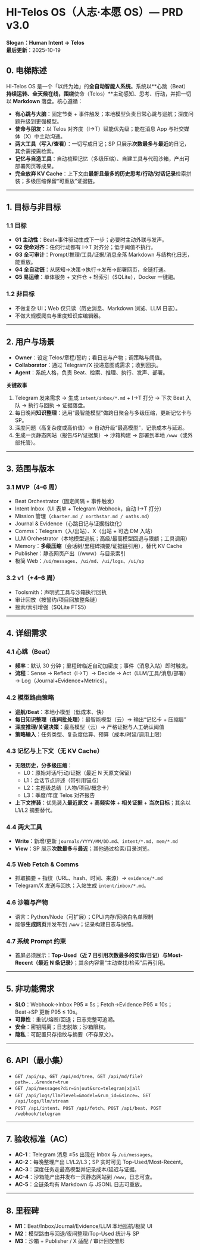 # HI-Telos OS（人志·本愿 OS）— PRD v3.0
**Slogan：Human Intent → Telos**  
**最后更新**：2025-10-19

## 0. 电梯陈述
HI-Telos OS 是一个「以终为始」的**全自动智能人系统**。系统以**心跳（Beat）**持续运转、**全天候在线**，围绕**使命（Telos）**主动感知、思考、行动，并把一切以 **Markdown** 落盘。核心遵循：
- **有心跳与大脑**：固定节奏 + 事件触发；本地模型负责日常心跳与巡航；深度问题升级到更强模型。
- **使命与朋友**：以 Telos 对齐度（I→T）赋能优先级；能在消息 App 与社交媒体（X）中主动沟通。
- **两大工具（写入/查看）**：一切写成日记；SP 只展示**次数最多**与**最近**的日记，其余需按需检索。
- **记忆与自造工具**：自动梳理记忆（多级压缩）、自建工具与代码沙箱，产出可部署网页等成果。
- **完全放弃 KV Cache**：上下文由**最新且最多的历史思考/行动/对话记录**检索拼装；多级压缩保留“可重放”证据链。

---

## 1. 目标与非目标
### 1.1 目标
- **G1 主动性**：Beat+事件驱动生成下一步；必要时主动外联与发声。
- **G2 使命对齐**：任何行动都有 I→T 对齐分；低于阈值不执行。
- **G3 全可审计**：Prompt/推理/工具/证据/消息全落 Markdown 与结构化日志，能重放。
- **G4 全自动链**：从感知→决策→执行→发布→部署网页，全链打通。
- **G5 易运维**：单体服务 + 文件仓 + 轻索引（SQLite），Docker 一键跑。

### 1.2 非目标
- 不做复杂 UI；Web 仅只读（历史消息、Markdown 浏览、LLM 日志）。
- 不做大规模爬虫与重度知识库编辑器。

---

## 2. 用户与场景
- **Owner**：设定 Telos/章程/誓约；看日志与产物；调策略与阈值。
- **Collaborator**：通过 Telegram/X 投递意图或需求；收到回执。
- **Agent**：系统人格，负责 Beat、检索、推理、执行、发声、部署。

**关键故事**
1. Telegram 发来需求 → 生成 `intent/inbox/*.md` + I→T 打分 → 下次 Beat 入队 → 执行与回执 → 证据落盘。  
2. 每日晚间**知识整理**：选用“最智能模型”做跨日聚合与多级压缩，更新记忆卡与 SP。  
3. 深度问题（高复杂度或高价值）→ 自动升级“最高模型”，记录成本与延迟。  
4. 生成一页静态网站（报告/SP/证据集）→ 沙箱构建 → 部署到本地 `/www`（或外部托管）。

---

## 3. 范围与版本
### 3.1 MVP（4–6 周）
- Beat Orchestrator（固定间隔 + 事件触发）  
- Intent Inbox（UI 表单 + Telegram Webhook，自动 I→T 打分）  
- Mission 管理（`charter.md / northstar.md / oaths.md`）  
- Journal & Evidence（心跳日记与证据指纹化）  
- Comms：Telegram（入/出站）、X（出站 + 可选 DM 入站）  
- LLM Orchestrator（本地模型巡航；高级/最高模型回退与限额；工具调用）  
- Memory：**多级压缩**（会话树/里程碑摘要/证据链引用），替代 KV Cache  
- Publisher：静态网页产出（/www）与目录索引  
- 极简 Web：`/ui/messages`、`/ui/md`、`/ui/logs`、`/ui/sp`

### 3.2 v1（+4–6 周）
- Toolsmith：声明式工具与沙箱执行回执  
- 审计回放（按誓约/项目回放整条链）  
- 搜索/索引增强（SQLite FTS5）

---

## 4. 详细需求
### 4.1 心跳（Beat）
- **频率**：默认 30 分钟；里程碑临近自动加密度；事件（消息入站）即时触发。  
- **流程**：Sense → Reflect（I→T）→ Decide → Act（LLM/工具/消息/部署）→ Log（Journal+Evidence+Metrics）。

### 4.2 模型路由策略
- **巡航/Beat**：本地小模型（低成本、快）  
- **每日知识整理（夜间批处理）**：最智能模型（云）→ 输出“记忆卡 + 压缩层”  
- **深度推理/关键决策**：最高模型（云）→ 严格证据与人工确认阈值  
- **策略输入**：任务类型、复杂度估算、预算（成本/时延/调用上限）

### 4.3 记忆与上下文（无 KV Cache）
- **无限历史，分多级压缩**：
  - L0：原始对话/行动/证据（最近 N 天原文保留）  
  - L1：会话节点评述（带引用锚点）  
  - L2：主题级总结（人物/项目/概念卡）  
  - L3：季度/年度 Telos 对齐报告  
- **上下文拼装**：优先装入**最近原文** + **高频实体** + **相关证据** + **当次目标**；其余以 L1/L2 摘要替代。

### 4.4 两大工具
- **Write**：新增/更新 `journals/YYYY/MM/DD.md`、`intent/*.md`、`mem/*.md`  
- **View**：SP 展示**次数最多**与**最近**；其他通过检索/目录浏览。

### 4.5 Web Fetch & Comms
- 抓取摘要 + 指纹（URL、hash、时间、来源）→ `evidence/*.md`  
- Telegram/X 发送与回执；入站生成 `intent/inbox/*.md`。

### 4.6 沙箱与产物
- 语言：Python/Node（可扩展）；CPU/内存/网络白名单限制  
- 能够**生成网页**并发布到 `/www`；记录构建日志与快照。

### 4.7 系统 Prompt 约束
- 首屏必须展示：**Top-Used（近 7 日引用次数最多的实体/日记）**与**Most-Recent（最近 N 条记录）**；其余内容需“主动查找/检索”后再引用。

---

## 5. 非功能需求
- **SLO**：Webhook→Inbox P95 ≤ 5s；Fetch→Evidence P95 ≤ 10s；Beat→SP 更新 P95 ≤ 10s。  
- **可靠性**：重试/熔断/回退；日志完整可追溯。  
- **安全**：密钥隔离；日志脱敏；沙箱限权。  
- **隐私**：可配置只存指纹与摘要（不存原文）。

---

## 6. API（最小集）
- `GET /api/sp`、`GET /api/md/tree`、`GET /api/md/file?path=...&render=true`  
- `GET /api/messages?dir=in|out&src=telegram|x|all`  
- `GET /api/logs/llm?level=&model=&run_id=&since=`、`GET /api/logs/llm/stream`  
- `POST /api/intent`、`POST /api/fetch`、`POST /api/beat`、`POST /webhook/telegram`

---

## 7. 验收标准（AC）
- **AC-1**：Telegram 消息 ≤5s 出现在 Inbox 与 `/ui/messages`。  
- **AC-2**：每晚整理产出 L1/L2/L3；SP 实时可见 Top-Used/Most-Recent。  
- **AC-3**：深度任务走最高模型并记录成本/延迟与证据。  
- **AC-4**：沙箱能产出并发布一页静态网站到 `/www`，日志可查。  
- **AC-5**：全链条均有 Markdown 与 JSONL 日志可重放。

---

## 8. 里程碑
- **M1**：Beat/Inbox/Journal/Evidence/LLM 本地巡航/极简 UI  
- **M2**：模型路由与回退/夜间整理/Top-Used 统计与 SP  
- **M3**：沙箱 + Publisher / X 适配 / 审计回放雏形
